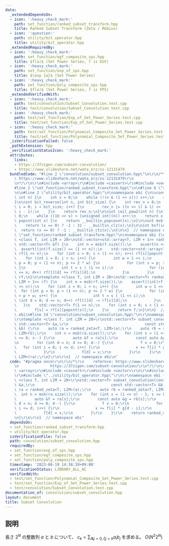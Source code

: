 ```yaml
---
data:
  _extendedDependsOn:
  - icon: ':heavy_check_mark:'
    path: set_function/ranked_subset_transform.hpp
    title: Ranked Subset Transform (Zeta / Mobius)
  - icon: ':question:'
    path: utility/bit_operator.hpp
    title: utility/bit_operator.hpp
  _extendedRequiredBy:
  - icon: ':heavy_check_mark:'
    path: set_function/egf_composite_sps.hpp
    title: $f(a)$ (Set Power Series, f is EGF)
  - icon: ':heavy_check_mark:'
    path: set_function/exp_of_sps.hpp
    title: $\exp {a}$ (Set Power Series)
  - icon: ':heavy_check_mark:'
    path: set_function/poly_composite_sps.hpp
    title: $f(a)$ (Set Power Series, f is FPS)
  _extendedVerifiedWith:
  - icon: ':heavy_check_mark:'
    path: test/convolution/Subset_Convolution.test.cpp
    title: test/convolution/Subset_Convolution.test.cpp
  - icon: ':heavy_check_mark:'
    path: test/set_function/Exp_of_Set_Power_Series.test.cpp
    title: test/set_function/Exp_of_Set_Power_Series.test.cpp
  - icon: ':heavy_check_mark:'
    path: test/set_function/Polynomial_Composite_Set_Power_Series.test.cpp
    title: test/set_function/Polynomial_Composite_Set_Power_Series.test.cpp
  _isVerificationFailed: false
  _pathExtension: hpp
  _verificationStatusIcon: ':heavy_check_mark:'
  attributes:
    links:
    - https://37zigen.com/subset-convolution/
    - https://www.slideshare.net/wata_orz/ss-12131479
  bundledCode: "#line 2 \"convolution/subset_convolution.hpp\"\n\r\n/*\r\n    refernce:\
    \ https://www.slideshare.net/wata_orz/ss-12131479\r\n              https://37zigen.com/subset-convolution/\r\
    \n*/\r\n\r\n#include <array>\r\n#include <cassert>\r\n#include <vector>\r\n\r\n\
    #line 2 \"set_function/ranked_subset_transform.hpp\"\n\n#line 6 \"set_function/ranked_subset_transform.hpp\"\
    \n\n#line 2 \"utility/bit_operator.hpp\"\n\nnamespace ebi {\n\nconstexpr int bsf_constexpr(unsigned\
    \ int n) {\n    int x = 0;\n    while (!(n & (1 << x))) x++;\n    return x;\n\
    }\n\nint bit_reverse(int n, int bit_size) {\n    int rev_n = 0;\n    for (int\
    \ i = 0; i < bit_size; i++) {\n        rev_n |= ((n >> i) & 1) << (bit_size -\
    \ i - 1);\n    }\n    return rev_n;\n}\n\nint ceil_pow2(int n) {\n    int x =\
    \ 0;\n    while ((1U << x) < (unsigned int)(n)) x++;\n    return x;\n}\n\nint\
    \ popcnt(int x) {\n    return __builtin_popcount(x);\n}\n\nint msb(int x) {\n\
    \    return (x == 0) ? -1 : 31 - __builtin_clz(x);\n}\n\nint bsf(int x) {\n  \
    \  return (x == 0) ? -1 : __builtin_ctz(x);\n}\n\n}  // namespace ebi\n#line 8\
    \ \"set_function/ranked_subset_transform.hpp\"\n\nnamespace ebi {\n\ntemplate\
    \ <class T, int LIM = 20>\nstd::vector<std::array<T, LIM + 1>> ranked_zeta(const\
    \ std::vector<T> &f) {\n    int n = msb(f.size());\n    assert(n <= LIM);\n  \
    \  assert((int)f.size() == (1 << n));\n    std::vector<std::array<T, LIM + 1>>\
    \ rf(1 << n);\n    for (int s = 0; s < (1 << n); s++) rf[s][popcnt(s)] = f[s];\n\
    \    for (int i = 0; i < n; i++) {\n        int w = 1 << i;\n        for (int\
    \ p = 0; p < (1 << n); p += 2 * w) {\n            for (int s = p; s < p + w; s++)\
    \ {\n                int t = s | (1 << i);\n                for (int d = 0; d\
    \ <= n; d++) rf[t][d] += rf[s][d];\n            }\n        }\n    }\n    return\
    \ rf;\n}\n\ntemplate <class T, int LIM = 20>\nstd::vector<T> ranked_mobius(std::vector<std::array<T,\
    \ LIM + 1>> rf) {\n    int n = msb(rf.size());\n    assert((int)rf.size() == (1\
    \ << n));\n    for (int i = 0; i < n; i++) {\n        int w = 1 << i;\n      \
    \  for (int p = 0; p < (1 << n); p += 2 * w) {\n            for (int s = p; s\
    \ < p + w; s++) {\n                int t = s | (1 << i);\n                for\
    \ (int d = 0; d <= n; d++) rf[t][d] -= rf[s][d];\n            }\n        }\n \
    \   }\n    std::vector<T> f(1 << n);\n    for (int s = 0; s < (1 << n); s++) {\n\
    \        f[s] = rf[s][popcnt(s)];\n    }\n    return f;\n}\n\n}  // namespace\
    \ ebi\n#line 14 \"convolution/subset_convolution.hpp\"\n\r\nnamespace ebi {\r\n\
    \r\ntemplate <class T, int LIM = 20>\r\nstd::vector<T> subset_convolution(const\
    \ std::vector<T> &a,\r\n                                  const std::vector<T>\
    \ &b) {\r\n    auto ra = ranked_zeta<T, LIM>(a);\r\n    auto rb = ranked_zeta<T,\
    \ LIM>(b);\r\n    int n = msb(ra.size());\r\n    for (int s = (1 << n) - 1; s\
    \ >= 0; s--) {\r\n        auto &f = ra[s];\r\n        const auto &g = rb[s];\r\
    \n        for (int d = n; d >= 0; d--) {\r\n            T x = 0;\r\n         \
    \   for (int i = 0; i <= d; i++) {\r\n                x += f[i] * g[d - i];\r\n\
    \            }\r\n            f[d] = x;\r\n        }\r\n    }\r\n    return ranked_mobius<T,\
    \ LIM>(ra);\r\n}\r\n\r\n}  // namespace ebi\n"
  code: "#pragma once\r\n\r\n/*\r\n    refernce: https://www.slideshare.net/wata_orz/ss-12131479\r\
    \n              https://37zigen.com/subset-convolution/\r\n*/\r\n\r\n#include\
    \ <array>\r\n#include <cassert>\r\n#include <vector>\r\n\r\n#include \"../set_function/ranked_subset_transform.hpp\"\
    \r\n#include \"../utility/bit_operator.hpp\"\r\n\r\nnamespace ebi {\r\n\r\ntemplate\
    \ <class T, int LIM = 20>\r\nstd::vector<T> subset_convolution(const std::vector<T>\
    \ &a,\r\n                                  const std::vector<T> &b) {\r\n    auto\
    \ ra = ranked_zeta<T, LIM>(a);\r\n    auto rb = ranked_zeta<T, LIM>(b);\r\n  \
    \  int n = msb(ra.size());\r\n    for (int s = (1 << n) - 1; s >= 0; s--) {\r\n\
    \        auto &f = ra[s];\r\n        const auto &g = rb[s];\r\n        for (int\
    \ d = n; d >= 0; d--) {\r\n            T x = 0;\r\n            for (int i = 0;\
    \ i <= d; i++) {\r\n                x += f[i] * g[d - i];\r\n            }\r\n\
    \            f[d] = x;\r\n        }\r\n    }\r\n    return ranked_mobius<T, LIM>(ra);\r\
    \n}\r\n\r\n}  // namespace ebi"
  dependsOn:
  - set_function/ranked_subset_transform.hpp
  - utility/bit_operator.hpp
  isVerificationFile: false
  path: convolution/subset_convolution.hpp
  requiredBy:
  - set_function/exp_of_sps.hpp
  - set_function/egf_composite_sps.hpp
  - set_function/poly_composite_sps.hpp
  timestamp: '2023-06-19 14:38:20+09:00'
  verificationStatus: LIBRARY_ALL_AC
  verifiedWith:
  - test/set_function/Polynomial_Composite_Set_Power_Series.test.cpp
  - test/set_function/Exp_of_Set_Power_Series.test.cpp
  - test/convolution/Subset_Convolution.test.cpp
documentation_of: convolution/subset_convolution.hpp
layout: document
title: Subset Convolution
---
```


## 説明

長さ $2^N$ の整数列 $a$ と $b$ について、 $c_k = \sum_{i\& j=0, i|j=k} a_i b_j$ を求める。
$O(N^2 2^N)$
